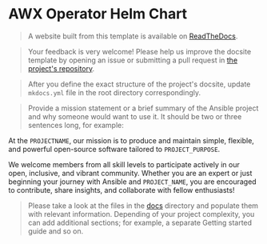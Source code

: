 # AWX Operator Helm Chart

> A website built from this template is available on [ReadTheDocs](https://ansible.readthedocs.io/projects/ansible-project-template/en/latest/).

> Your feedback is very welcome! Please help us improve the docsite template by opening an issue or submitting a pull request in [the project's repository](https://github.com/ansible-community/project-template).

> After you define the exact structure of the project's docsite, update `mkdocs.yml` file in the root directory correspondingly.

> Provide a mission statement or a brief summary of the Ansible project and why someone would want to use it. It should be two or three sentences long, for example:

At the `PROJECTNAME`, our mission is to produce and maintain simple, flexible,
and powerful open-source software tailored to `PROJECT_PURPOSE`.

We welcome members from all skill levels to participate actively in our open, inclusive, and vibrant community.
Whether you are an expert or just beginning your journey with Ansible and `PROJECT_NAME`,
you are encouraged to contribute, share insights, and collaborate with fellow enthusiasts!

> Please take a look at the files in the [docs](https://github.com/ansible-community/project-template/tree/main/docs) directory and populate them with relevant information. Depending of your project complexity, you can add additional sections; for example, a separate Getting started guide and so on.
